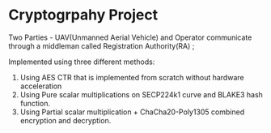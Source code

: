 # Cryptogrpahy Project

Two Parties -  UAV(Unmanned Aerial Vehicle) and Operator communicate through a middleman called Registration Authority(RA) ;


Implemented using three different methods:

1. Using AES CTR that is implemented from scratch without hardware acceleration
2. Using Pure scalar multiplications on SECP224k1 curve and BLAKE3 hash function.
3. Using Partial scalar multiplication + ChaCha20-Poly1305 combined encryption and decryption.
